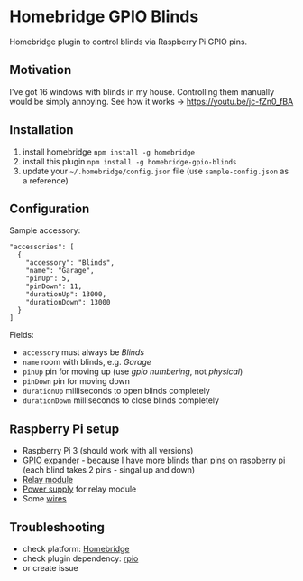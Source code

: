 # Homebridge GPIO Blinds
Homebridge plugin to control blinds via Raspberry Pi GPIO pins.

## Motivation
I've got 16 windows with blinds in my house. Controlling them manually would be simply annoying. See how it works -> https://youtu.be/jc-fZn0_fBA

## Installation
1. install homebridge
   `npm install -g homebridge`
2. install this plugin
   `npm install -g homebridge-gpio-blinds`
3. update your `~/.homebridge/config.json` file (use `sample-config.json` as a reference)

## Configuration
Sample accessory:
```
"accessories": [
  {
    "accessory": "Blinds",
    "name": "Garage",
    "pinUp": 5,
    "pinDown": 11,
    "durationUp": 13000,
    "durationDown": 13000
  }
]
```

Fields:

- `accessory` must always be *Blinds*
- `name` room with blinds, e.g. *Garage*
- `pinUp` pin for moving up (use *gpio numbering*, not *physical*)
- `pinDown` pin for moving down
- `durationUp` milliseconds to open blinds completely
- `durationDown` milliseconds to close blinds completely

## Raspberry Pi setup
- Raspberry Pi 3 (should work with all versions)
- [GPIO expander](https://botland.com.pl/raspberry-pi-hat-ekspandery-wyprowadzen/7149-ekspander-wyprowadzen-gpio-hat-nakladka-dla-raspberry-pi-32b.html?search_query=MOD-07149&results=1) - because I have more blinds than pins on raspberry pi (each blind takes 2 pins - singal up and down)
- [Relay module](https://botland.com.pl/przekazniki/6941-szesnastokanalowy-modul-przekaznikow-rm13-12v-z-izolacja-optoelektroniczna-10a125vac.html?search_query=MOD-06941&results=1)
- [Power supply](https://botland.com.pl/zasilacze-sieciowe-12-v/6707-zasilacz-impulsowy-12v-2a-z-przewodami.html) for relay module
- Some [wires](https://botland.com.pl/przewody-polaczeniowe/1021-przewody-polaczeniowe-zensko-zenskie-20cm-40szt.html?search_query=KAB-01021&results=1)

## Troubleshooting
- check platform: [Homebridge](https://github.com/nfarina/homebridge)
- check plugin dependency: [rpio](https://www.npmjs.com/package/rpio)
- or create issue

